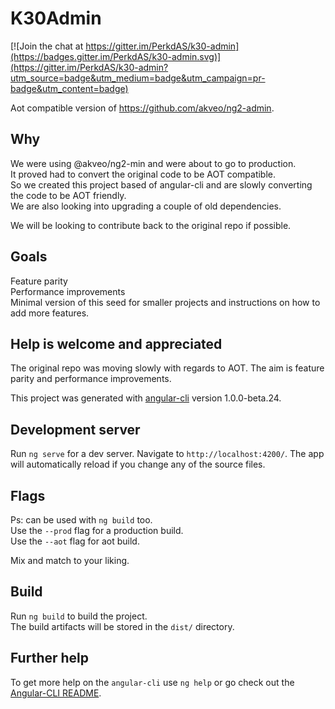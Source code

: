 # K30Admin

[![Join the chat at https://gitter.im/PerkdAS/k30-admin](https://badges.gitter.im/PerkdAS/k30-admin.svg)](https://gitter.im/PerkdAS/k30-admin?utm_source=badge&utm_medium=badge&utm_campaign=pr-badge&utm_content=badge)

Aot compatible version of https://github.com/akveo/ng2-admin.

## Why

We were using @akveo/ng2-min and were about to go to production. <br>
It proved had to convert the original code to be AOT compatible. <br>
So we created this project based of angular-cli and are slowly converting the code to be AOT friendly.<br>
We are also looking into upgrading a couple of old dependencies.

We will be looking to contribute back to the original repo if possible.

## Goals

Feature parity <br>
Performance improvements <br>
Minimal version of this seed for smaller projects and instructions on how to add more features.

## Help is welcome and appreciated

The original repo was moving slowly with regards to AOT. The aim is feature parity and performance improvements.

This project was generated with [angular-cli](https://github.com/angular/angular-cli) version 1.0.0-beta.24.

## Development server
Run `ng serve` for a dev server. Navigate to `http://localhost:4200/`. The app will automatically reload if you change any of the source files.

## Flags

Ps: can be used with `ng build` too. <br>
Use the `--prod` flag for a production build. <br>
Use the `--aot` flag for aot build. <br>

Mix and match to your liking.

## Build

Run `ng build` to build the project. <br>
The build artifacts will be stored in the `dist/` directory.


## Further help

To get more help on the `angular-cli` use `ng help` or go check out the [Angular-CLI README](https://github.com/angular/angular-cli/blob/master/README.md).
